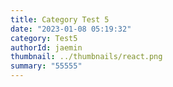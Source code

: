 ```yaml
---
title: Category Test 5
date: "2023-01-08 05:19:32"
category: Test5
authorId: jaemin
thumbnail: ../thumbnails/react.png
summary: "55555"
---
```



